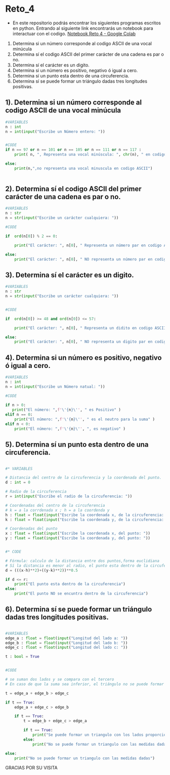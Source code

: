 
# Reto_4
- En este repositorio podrás encontrar los siguientes programas escritos en python.
Entrando al siguiente link encontrarás un notebook para interactuar con el codigo.
[Notebook Reto 4 - Google Colab](https://colab.research.google.com/drive/1HnXGPyUOIt2aOLMIXvkA7Hv-R3_ukxxr?usp=sharing)

1. Determina si un número corresponde al codigo ASCII de una vocal minúcula
2. Determina sí el codigo ASCII del primer carácter de una cadena es par o no.
3. Determina sí el carácter es un digito.
4. Determina si un número es positivo, negativo ó igual a cero.
5. Determina sí un punto esta dentro de una circuferencia.
6. Determina sí se puede formar un triángulo dadas tres longitudes positivas.

## 1). Determina si un número corresponde al codigo ASCII de una vocal minúcula
```python
#VARIABLES
n : int
n = int(input("Escribe un Número entero: "))


#CODE
if n == 97 or n == 101 or n == 105 or n == 111 or n == 117 :
    print( n, ", Representa una vocal minúscula: ", chr(n), " en codigo ASCII" )

else:
    print(n,",no representa una vocal minuscula en codigo ASCII")
     
```

## 2). Determina sí el codigo ASCII del primer carácter de una cadena es par o no.
```python
#VARIABLES
n : str
n = str(input("Escribe un carácter cualquiera: "))

#CODE

if  ord(n[0]) % 2 == 0:

    print("El carácter: ", n[0], " Representa un número par en codigo ASCII")

else:
    print("El carácter: ", n[0], " NO representa un número par en codigo ASCII")
```
## 3). Determina sí el carácter es un digito.
```python
#VARIABLES
n : str
n = str(input("Escribe un carácter cualquiera: "))


#CODE

if  ord(n[0]) >= 48 and ord(n[0]) <= 57:

    print("El carácter: ", n[0], " Representa un didito en codigo ASCII")

else:
    print("El carácter: ", n[0], " NO representa un digito par en codigo ASCII")
```

## 4). Determina si un número es positivo, negativo ó igual a cero.
```python
#VARIABLES
n : int
n = int(input("Escribe un Número natual: "))

#CODE
 
if n > 0:
   print("El número: ",f'\'{n}\'', " es Positivo" )
elif n == 0:
    print("El número: ",f'\'{n}\'', " es el neutro para la suma" )
elif n < 0:
    print("El número: ",f'\'{n}\'', ", es negativo" )
```
## 5). Determina sí un punto esta dentro de una circuferencia.
```python

#* VARIABLES

# Distancia del centro de la circuferencia y la coordenada del punto.
d : int = 0

# Radio de la circuferencia
r = int(input("Escribe el radio de la circuferencia: "))    

# Coordenadas del centro de la circuferencia
# k = a la corrdenada x ; h = a la coordenda y
h : float = float(input("Escribe la coordenada x, de la circuferencia: "))
k : float = float(input("Escribe la coordenada y, de la circuferencia: "))

# Coordenadas del punto
x : float = float(input("Escribe la coordenada x, del punto: "))
y : float = float(input("Escribe la coordenada y, del punto: "))


#* CODE

# Fórmula: calculo de la distancia entre dos puntos,forma euclidiana
# Sí la distancia es menor al radio, el punto esta dentro de la circuferencia.
d = (((x-h)**2)+((y-k)**2))**0.5

if d <= r:
    print("El punto esta dentro de la circuferencia")
else:
    print("El punto NO se encuntra dentro de la circuferencia")
```
## 6). Determina sí se puede formar un triángulo dadas tres longitudes positivas.
```python

#VARIABLES
edge_a : float = float(input("Longitud del lado a: ")) 
edge_b : float = float(input("Longitud del lado b: ")) 
edge_c : float = float(input("Longitud del lado c: "))

t : bool = True


#CODE

# se suman dos lados y se compara con el tercero 
# En caso de que la suma sea inferior, el triángulo no se puede formar

t = edge_a + edge_b > edge_c 

if t == True:
    edge_a + edge_c > edge_b

    if t == True:
        t = edge_b + edge_c > edge_a 

        if t == True:
            print("Se puede formar un triangulo con los lados proporcionados")
        else:
            print("No se puede formar un triangulo con las medidas dadas")

else:
    print("No se puede formar un triangulo con las medidas dadas")
```

GRACIAS POR SU VISITA

